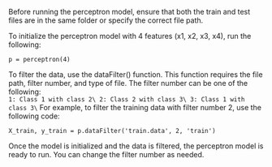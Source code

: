 Before running the perceptron model, ensure that both the train and test files are in the same folder or specify the correct file path.

To initialize the perceptron model with 4 features (x1, x2, x3, x4), run the following:

`p = perceptron(4)`

To filter the data, use the dataFilter() function. This function requires the file path, filter number, and type of file. The filter number can be one of the following:\
`
1: Class 1 with class 2\
2: Class 2 with class 3\
3: Class 1 with class 3\
`
For example, to filter the training data with filter number 2, use the following code:

`X_train, y_train = p.dataFilter('train.data', 2, 'train')`

Once the model is initialized and the data is filtered, the perceptron model is ready to run. You can change the filter number as needed.

